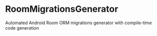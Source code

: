 # RoomMigrationsGenerator
Automated Android Room ORM migrations generator with compile-time code generation
